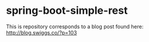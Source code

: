 # spring-boot-simple-rest

This is repository corresponds to a blog post found here: http://blog.swiggs.co/?p=103
